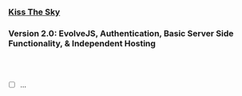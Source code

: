 ### [Kiss The Sky](https://github.com/matthewmain/kiss_the_sky) 
### Version 2.0: EvolveJS, Authentication, Basic Server Side Functionality, & Independent Hosting

<br>
<br>

- [ ] ...
